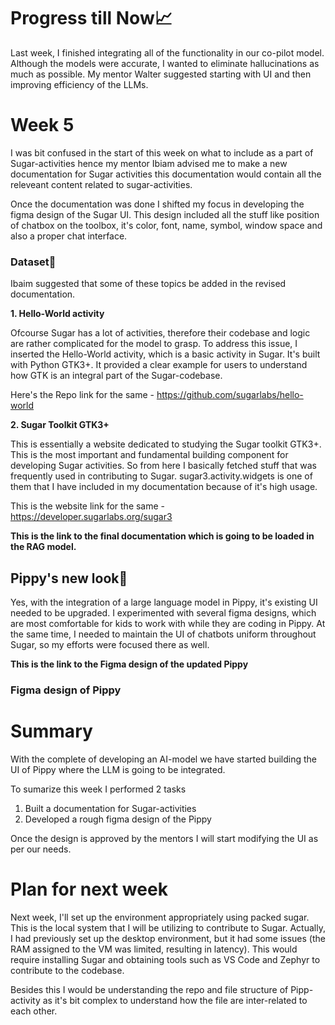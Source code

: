 # Progress till Now📈
Last week, I finished integrating all of the functionality in our co-pilot model. Although the models were accurate, I wanted to eliminate hallucinations as much as possible. 
My mentor Walter suggested starting with UI and then improving efficiency of the LLMs.

# Week 5
I was bit confused in the start of this week on what to include as a part of Sugar-activities hence my mentor Ibiam advised me to make a new documentation for Sugar activities
this documentation would contain all the releveant content related to sugar-activities.

Once the documentation was done I shifted my focus in developing the figma design of the Sugar UI. This design included all the stuff like position of chatbox on the toolbox, it's color, font, name, symbol, window space and also a proper chat interface.


### Dataset🔗
Ibaim suggested that some of these topics be added in the revised documentation.

**1. Hello-World activity**
   
   Ofcourse Sugar has a lot of activities, therefore their codebase and logic are rather complicated for the model to grasp.
   To address this issue, I inserted the Hello-World activity, which is a basic activity in Sugar. It's built with Python GTK3+.
   It provided a clear example for users to understand how GTK is an integral part of the Sugar-codebase.
   
   Here's the Repo link for the same - https://github.com/sugarlabs/hello-world

**2. Sugar Toolkit GTK3+**

   This is essentially a website dedicated to studying the Sugar toolkit GTK3+. This is the most important and fundamental building component for developing Sugar activities.
   So from here I basically fetched stuff that was frequently used in contributing to Sugar. sugar3.activity.widgets is one of them that I have included in my documentation 
   because of it's high usage.

   This is the website link for the same - https://developer.sugarlabs.org/sugar3

**This is the link to the final documentation which is going to be loaded in the RAG model.**


## Pippy's new look🐍
Yes, with the integration of a large language model in Pippy, it's existing UI needed to be upgraded. I experimented with several figma designs, which are most comfortable for kids to work with while they are coding in Pippy. At the same time, I needed to maintain the UI of chatbots uniform throughout Sugar, so my efforts were focused there as well. 

**This is the link to the Figma design of the updated Pippy**


###  Figma design of Pippy


# Summary
With the complete of developing an AI-model we have started building the UI of Pippy where the LLM is going to be integrated.

To sumarize this week I performed 2 tasks
1. Built a documentation for Sugar-activities
2. Developed a rough figma design of the Pippy

Once the design is approved by the mentors I will start modifying the UI as per our needs.

# Plan for next week

Next week, I'll set up the environment appropriately using packed sugar. This is the local system that I will be utilizing to contribute to Sugar. Actually, I had previously set up the desktop environment, but it had some issues (the RAM assigned to the VM was limited, resulting in latency). This would require installing Sugar and obtaining tools such as VS Code and Zephyr to contribute to the codebase. 

Besides this I would be understanding the repo and file structure of Pipp-activity as it's bit complex to understand how the file are inter-related to each other.



   



